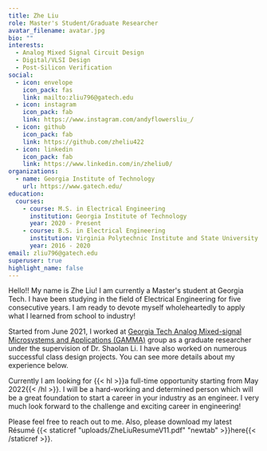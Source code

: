 ```yaml
---
title: Zhe Liu
role: Master's Student/Graduate Researcher
avatar_filename: avatar.jpg
bio: ""
interests:
  - Analog Mixed Signal Circuit Design
  - Digital/VLSI Design
  - Post-Silicon Verification
social:
  - icon: envelope
    icon_pack: fas
    link: mailto:zliu796@gatech.edu
  - icon: instagram
    icon_pack: fab
    link: https://www.instagram.com/andyflowersliu_/
  - icon: github
    icon_pack: fab
    link: https://github.com/zheliu422
  - icon: linkedin
    icon_pack: fab
    link: https://www.linkedin.com/in/zheliu0/
organizations:
  - name: Georgia Institute of Technology
    url: https://www.gatech.edu/
education:
  courses:
    - course: M.S. in Electrical Engineering
      institution: Georgia Institute of Technology
      year: 2020 - Present
    - course: B.S. in Electrical Engineering
      institution: Virginia Polytechnic Institute and State University
      year: 2016 - 2020
email: zliu796@gatech.edu
superuser: true
highlight_name: false
---
```


Hello!! My name is Zhe Liu! I am currently a Master's student at Georgia Tech. I have been studying in the field of Electrical Engineering for five consecutive years. I am ready to devote myself wholeheartedly to apply what I learned from school to industry!

Started from June 2021, I worked at [Georgia Tech Analog Mixed-signal Microsystems and Applications (GAMMA)](https://gamma.ece.gatech.edu/) group as a graduate researcher under the supervision of Dr. Shaolan Li. I have also worked on numerous successful class design projects. You can see more details about my experience below. 

Currently I am looking for {{< hl >}}a full-time opportunity starting from May 2022{{< /hl >}}. I will be a hard-working and determined person which will be a great foundation to start a career in your industry as an engineer. I very much look forward to the challenge and exciting career in engineering!

Please feel free to reach out to me. Also, please download my latest Résumé {{< staticref "uploads/ZheLiuResumeV11.pdf" "newtab" >}}here{{< /staticref >}}.
